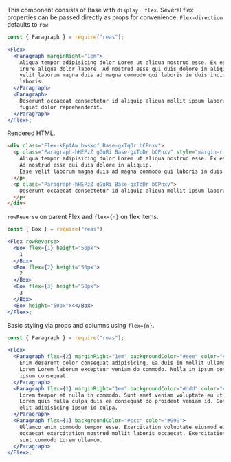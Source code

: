<!-- Description -->

This component consists of Base with `display: flex`.
Several flex properties can be passed directly as props for convenience.
`Flex-direction` defaults to `row`.

<!-- Minimal JSX to showcase component -->

```jsx
const { Paragraph } = require("reas");

<Flex>
  <Paragraph marginRight="1em">
    Aliqua tempor adipisicing dolor Lorem ut aliqua nostrud esse. Ex esse sunt
    irure aliqua dolor labore. Ad nostrud esse qui duis dolore in aliquip. Esse
    velit laborum magna duis ad magna commodo qui laboris in duis incididunt
    laboris.
  </Paragraph>
  <Paragraph>
    Deserunt occaecat consectetur id aliquip aliqua mollit ipsum laborum in
    fugiat dolor reprehenderit.
  </Paragraph>
</Flex>;
```

Rendered HTML.

```html
<div class="Flex-kFpfAw hwskqf Base-gxTqDr bCPnxv">
  <p class="Paragraph-hHEPzZ gGuRi Base-gxTqDr bCPnxv" style="margin-right: 1em;">
    Aliqua tempor adipisicing dolor Lorem ut aliqua nostrud esse. Ex esse sunt irure aliqua dolor labore.
    Ad nostrud esse qui duis dolore in aliquip.
    Esse velit laborum magna duis ad magna commodo qui laboris in duis incididunt laboris.
  </p>
  <p class="Paragraph-hHEPzZ gGuRi Base-gxTqDr bCPnxv">
    Deserunt occaecat consectetur id aliquip aliqua mollit ipsum laborum in fugiat dolor reprehenderit.
  </p>
</div>
```

`rowReverse` on parent Flex and `flex={n}` on flex items.

```jsx
const { Box } = require("reas");

<Flex rowReverse>
  <Box flex={1} height="50px">
    1
  </Box>
  <Box flex={2} height="50px">
    2
  </Box>
  <Box flex={3} height="50px">
    3
  </Box>
  <Box height="50px">4</Box>
</Flex>;
```

<!-- Cool styling example -->

Basic styling via props and columns using `flex={n}`.

```jsx
const { Paragraph } = require("reas");

<Flex>
  <Paragraph flex={2} marginRight="1em" backgroundColor="#eee" color="#666">
    Enim deserunt dolor consequat adipisicing. Ea duis in mollit ullamco anim
    Lorem Lorem laborum excepteur veniam do commodo. Nulla in ipsum consequat in
    ipsum consequat.
  </Paragraph>
  <Paragraph flex={1} marginRight="1em" backgroundColor="#ddd" color="#888">
    Lorem tempor et nulla in commodo. Sunt amet veniam voluptate eu ut deserunt
    Lorem quis nulla culpa duis ea consequat do proident veniam id. Consectetur
    elit adipisicing ipsum id culpa.
  </Paragraph>
  <Paragraph flex={1} backgroundColor="#ccc" color="#999">
    Ullamco enim commodo tempor esse. Exercitation voluptate eiusmod eiusmod
    occaecat exercitation nostrud mollit laboris occaecat. Exercitation enim
    sunt commodo Lorem ullamco.
  </Paragraph>
</Flex>;
```
